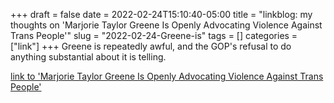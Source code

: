 +++draft = falsedate = 2022-02-24T15:10:40-05:00title = "linkblog: my thoughts on 'Marjorie Taylor Greene Is Openly Advocating Violence Against Trans People'"slug = "2022-02-24-Greene-is"tags = []categories = ["link"]+++Greene is repeatedly awful, and the GOP's refusal to do anything substantial about it is telling. [link to 'Marjorie Taylor Greene Is Openly Advocating Violence Against Trans People'](https://www.vice.com/en/article/4awbxd/marjorie-taylor-greene-violence-trans-people)